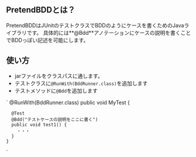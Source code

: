 ## PretendBDDとは？

PretendBDDはJUnitのテストクラスでBDDのようにケースを書くためのJavaライブラリです。
具体的には**@Bdd**アノテーションにケースの説明を書くことでBDDっぽい記述を可能にします。

## 使い方
* jarファイルをクラスパスに通します。
* テストクラスに`@RunWith(BddRunner.class)`を追加します
* テストメソッドに`@Bdd`を追加します

`
    @RunWith(BddRunner.class)
    public void MyTest {

      @Test
      @Bdd("テストケースの説明をここに書く")
      public void test1() {
        ・・・
      }
    }
`

